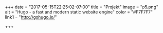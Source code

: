 +++
date = "2017-05-15T22:25:02-07:00"
title = "Projekt"
image = "p5.png"
alt = "Hugo - a fast and modern static website engine"
color = "#F7F7F7"
link1 = "http://gohugo.io/"


+++
